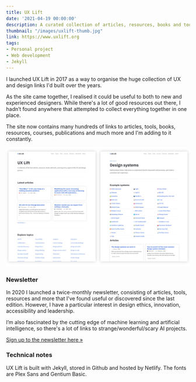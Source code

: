 ```yaml
---
title: UX Lift
date: '2021-04-19 00:00:00'
description: A curated collection of articles, resources, books and tools, with the goal of covering every aspect of the UX and design process.
thumbnail: "/images/uxlift-thumb.jpg"
link: https://www.uxlift.org
tags:
- Personal project
- Web development
- Jekyll
---
```


I launched UX Lift in 2017 as a way to organise the huge collection of UX and design links I'd built over the years.

As the site came together, I realised it could be useful to both to new and experienced designers. While there's a lot of good resources out there, I hadn’t found anywhere that attempted to collect everything together in one place.

The site now contains many hundreds of links to articles, tools, books, resources, courses, publications and much more and I'm adding to it constantly.


<img src="/images/uxlift.jpg" class="wide">

### Newsletter

In 2020 I launched a twice-monthly newsletter, consisting of articles, tools, resources and more that I've found useful or discovered since the last edition. However, I have a particular interest in design ethics, innovation, accessibility and leadership. 

I’m also fascinated by the cutting edge of machine learning and artificial intelligence, so there's a lot of links to strange/wonderful/scary AI projects.

[Sign up to the newsletter here »](https://uxlift.substack.com)

### Technical notes

UX Lift is built with Jekyll, stored in Github and hosted by Netlify. The fonts are Plex Sans and Gentium Basic. 

